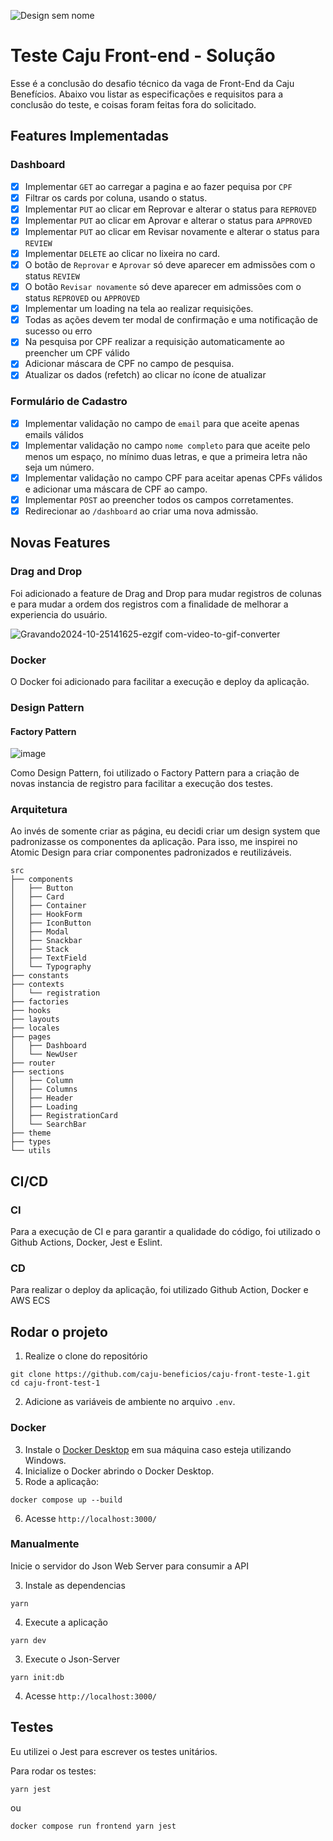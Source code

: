 ![Design sem nome](https://github.com/user-attachments/assets/bf13773a-88c8-40cf-b41c-1d6bca720f8c)

# Teste Caju Front-end - Solução

Esse é a conclusão do desafio técnico da vaga de Front-End da Caju Benefícios. Abaixo vou listar as especificações e requisitos para a conclusão do teste, e coisas foram feitas fora do solicitado.

## Features Implementadas

### Dashboard

- [x] Implementar `GET` ao carregar a pagina e ao fazer pequisa por `CPF`
- [x] Filtrar os cards por coluna, usando o status.
- [x] Implementar `PUT` ao clicar em Reprovar e alterar o status para `REPROVED`
- [x] Implementar `PUT` ao clicar em Aprovar e alterar o status para `APPROVED`
- [x] Implementar `PUT` ao clicar em Revisar novamente e alterar o status para `REVIEW`
- [x] Implementar `DELETE` ao clicar no lixeira no card.
- [x] O botão de `Reprovar` e `Aprovar` só deve aparecer em admissões com o status `REVIEW`
- [x] O botão `Revisar novamente` só deve aparecer em admissões com o status `REPROVED` ou `APPROVED`
- [x] Implementar um loading na tela ao realizar requisições.
- [x] Todas as ações devem ter modal de confirmação e uma notificação de sucesso ou erro
- [x] Na pesquisa por CPF realizar a requisição automaticamente ao preencher um CPF válido
- [x] Adicionar máscara de CPF no campo de pesquisa.
- [x] Atualizar os dados (refetch) ao clicar no ícone de atualizar

### Formulário de Cadastro

- [x] Implementar validação no campo de `email` para que aceite apenas emails válidos
- [x] Implementar validação no campo `nome completo` para que aceite pelo menos um espaço, no mínimo duas letras, e que a primeira letra não seja um número.
- [x] Implementar validação no campo CPF para aceitar apenas CPFs válidos e adicionar uma máscara de CPF ao campo.
- [x] Implementar `POST` ao preencher todos os campos corretamentes.
- [x] Redirecionar ao `/dashboard` ao criar uma nova admissão.

## Novas Features

### Drag and Drop

Foi adicionado a feature de Drag and Drop para mudar registros de colunas e para mudar a ordem dos registros com a finalidade de melhorar a experiencia do usuário.

![Gravando2024-10-25141625-ezgif com-video-to-gif-converter](https://github.com/user-attachments/assets/1bfc2fcd-3eb3-43ed-80e1-2e819baecf5a)

### Docker

O Docker foi adicionado para facilitar a execução e deploy da aplicação.

### Design Pattern

#### Factory Pattern

![image](https://github.com/user-attachments/assets/ed3bb5d2-2b4c-42f5-9725-9f49865fc946)

Como Design Pattern, foi utilizado o Factory Pattern para a criação de novas instancia de registro para facilitar a execução dos testes.

### Arquitetura

Ao invés de somente criar as página, eu decidi criar um design system que padronizasse os componentes da aplicação.
Para isso, me inspirei no Atomic Design para criar componentes padronizados e reutilizáveis.

```
src
├── components
│   ├── Button
│   ├── Card
│   ├── Container
│   ├── HookForm
│   ├── IconButton
│   ├── Modal
│   ├── Snackbar
│   ├── Stack
│   ├── TextField
│   └── Typography
├── constants
├── contexts
│   └── registration
├── factories
├── hooks
├── layouts
├── locales
├── pages
│   ├── Dashboard
│   └── NewUser
├── router
├── sections
│   ├── Column
│   ├── Columns
│   ├── Header
│   ├── Loading
│   ├── RegistrationCard
│   └── SearchBar
├── theme
├── types
└── utils
```

## CI/CD

### CI

Para a execução de CI e para garantir a qualidade do código, foi utilizado o Github Actions, Docker, Jest e Eslint.

### CD

Para realizar o deploy da aplicação, foi utilizado Github Action, Docker e AWS ECS

## Rodar o projeto

1. Realize o clone do repositório

```shell
git clone https://github.com/caju-beneficios/caju-front-teste-1.git
cd caju-front-test-1
```

2. Adicione as variáveis de ambiente no arquivo `.env`.

### Docker

3. Instale o [Docker Desktop](https://www.docker.com/products/docker-desktop/) em sua máquina caso esteja utilizando Windows.
4. Inicialize o Docker abrindo o Docker Desktop.
5. Rode a aplicação:

```shell
docker compose up --build
```

6. Acesse `http://localhost:3000/`

### Manualmente

Inicie o servidor do Json Web Server para consumir a API

3. Instale as dependencias

```shell
yarn
```

4. Execute a aplicação

```shell
yarn dev
```

3. Execute o Json-Server

```shell
yarn init:db
```

4. Acesse `http://localhost:3000/`

## Testes

Eu utilizei o Jest para escrever os testes unitários.

Para rodar os testes:

```shell
yarn jest
```

ou

```shell
docker compose run frontend yarn jest
```
